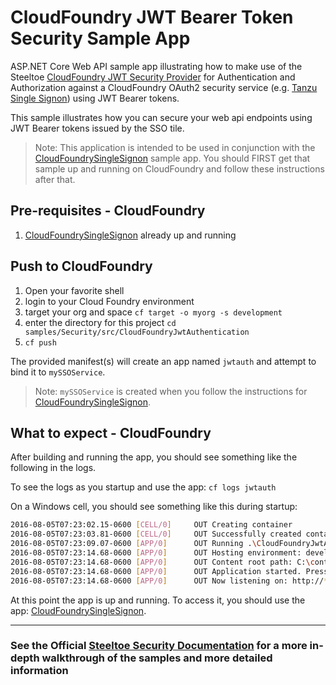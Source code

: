 ﻿# CloudFoundry JWT Bearer Token Security Sample App

ASP.NET Core Web API sample app illustrating how to make use of the Steeltoe [CloudFoundry JWT Security Provider](https://docs.steeltoe.io/api/v3/security/jwt-authentication.html) for Authentication and Authorization against a CloudFoundry OAuth2 security service (e.g. [Tanzu Single Signon](https://docs.vmware.com/en/Single-Sign-On-for-VMware-Tanzu-Application-Service)) using JWT Bearer tokens.

This sample illustrates how you can secure your web api endpoints using JWT Bearer tokens issued by the SSO tile.

> Note: This application is intended to be used in conjunction with the [CloudFoundrySingleSignon][sso] sample app.  You should FIRST get that sample up and running on CloudFoundry and follow these instructions after that.

## Pre-requisites - CloudFoundry

1. [CloudFoundrySingleSignon][sso] already up and running

## Push to CloudFoundry

1. Open your favorite shell
1. login to your Cloud Foundry environment
1. target your org and space `cf target -o myorg -s development`
1. enter the directory for this project `cd samples/Security/src/CloudFoundryJwtAuthentication`
1. `cf push`

The provided manifest(s) will create an app named `jwtauth` and attempt to bind it to `mySSOService`.

> Note: `mySSOService` is created when you follow the instructions for [CloudFoundrySingleSignon][sso].

## What to expect - CloudFoundry

After building and running the app, you should see something like the following in the logs.

To see the logs as you startup and use the app: `cf logs jwtauth`

On a Windows cell, you should see something like this during startup:

```bash
2016-08-05T07:23:02.15-0600 [CELL/0]     OUT Creating container
2016-08-05T07:23:03.81-0600 [CELL/0]     OUT Successfully created container
2016-08-05T07:23:09.07-0600 [APP/0]      OUT Running .\CloudFoundryJwtAuthentication
2016-08-05T07:23:14.68-0600 [APP/0]      OUT Hosting environment: development
2016-08-05T07:23:14.68-0600 [APP/0]      OUT Content root path: C:\containerizer\75E10B9301D2D9B4A8\user\app
2016-08-05T07:23:14.68-0600 [APP/0]      OUT Application started. Press Ctrl+C to shut down.
2016-08-05T07:23:14.68-0600 [APP/0]      OUT Now listening on: http://*:51217
```

At this point the app is up and running.  To access it, you should use the app: [CloudFoundrySingleSignon][sso].

[sso]: ../CloudFoundrySingleSignon

---

### See the Official [Steeltoe Security Documentation](https://docs.steeltoe.io/api/v3/security/) for a more in-depth walkthrough of the samples and more detailed information
